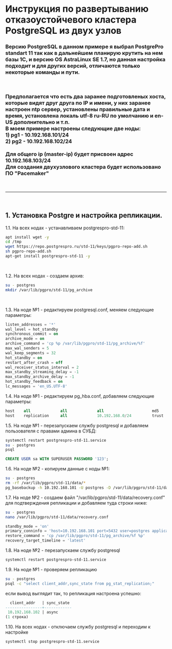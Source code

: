 # Инструкция по развертыванию отказоустойчевого кластера PostgreSQL из двух узлов

### Версию PostgreSQL в данном примере я выбрал PostgrePro standart 11 так как в дальнейшем планирую крутить на нем базы 1С, и версию OS AstraLinux SE 1.7, но данная настройка подходит и для других версий, отличаются только некоторые команды и пути.
<br>

### Предполагается что есть два заранее подготовленых хоста, которые видят друг друга по IP и имени, у них заранее настроен ntp сервер, установлены правильные дата и время, установлена локаль utf-8 ru-RU по умолчанию и en-US дополнительно и т.п. <br> В моем примере настроены следующие две ноды:<br>1) pg1 - 10.192.168.101/24<br>2) pg2 - 10.192.168.102/24<br><br>Для общего ip (master-ip) будет присвоен адрес 10.192.168.103/24<br>Для создания двухузлового кластера будет использовано ПО "Pacemaker"
<br><hr><br>

## 1. Установка Postgre и настройка репликации.
1.1. На всех нодах - устанавливаем postgrespro-std-11:
```bash
apt install wget -y
cd /tmp
wget https://repo.postgrespro.ru/std-11/keys/pgpro-repo-add.sh
sh pgpro-repo-add.sh
apt-get install postgrespro-std-11 -y
```
<br>

1.2. На всех нодах - cоздаем архив:

```bash
su - postgres
mkdir /var/lib/pgpro/std-11/pg_archive
```
<br>

1.3. На ноде №1 - редактируем postgresql.conf, меняем следующие параметры:
```sql
listen_addresses = '*'
wal_level = hot_standby
synchronous_commit = on
archive_mode = on
archive_command = 'cp %p /var/lib/pgpro/std-11/pg_archive/%f'
max_wal_senders = 5
wal_keep_segments = 32
hot_standby = on
restart_after_crash = off
wal_receiver_status_interval = 2
max_standby_streaming_delay = -1
max_standby_archive_delay = -1
hot_standby_feedback = on
lc_messages = 'en_US.UTF-8'
```

1.4. На ноде №1 - редактируем pg_hba.conf, добавляем следующие параметры:
```sql
host    all             all             all                     md5
host    replication     all             10.192.168.0/24         trust
```

1.5. На ноде №1 - перезапускаем службу postgresql и добавляем пользователя с правами админа в СУБД:

```bash
systemctl restart postgrespro-std-11.service
su - postgres
psql
```
```sql
CREATE USER sa WITH SUPERUSER PASSWORD '123';
```
1.6. На ноде №2 - копируем данные с ноды №1:
```bash
su - postgres
rm -rf /var/lib/pgpro/std-11/data/*
pg_basebackup -h 10.192.168.101 -U postgres -D /var/lib/pgpro/std-11/data -X stream -P
```

1.7. На ноде №2 - создаем файл "/var/lib/pgpro/std-11/data/recovery.conf" для подтверждения репликации и добавляем туда строки ниже:
```bash
su - postgres
nano /var/lib/pgpro/std-11/data/recovery.conf
``` 
```sql
standby_mode = 'on'
primary_conninfo = 'host=10.192.168.101 port=5432 user=postgres application_name=pg2'
restore_command = 'cp /var/lib/pgpro/std-11/pg_archive/%f %p'
recovery_target_timeline = 'latest'
```

1.8. На ноде №2 - перезапускаем службу postgresql

```bash
systemctl restart postgrespro-std-11.service
```

1.9. На ноде №1 - проверяем репликацию

```bash
su - postgres
psql -c "select client_addr,sync_state from pg_stat_replication;"
```
если вывод выглядит так, то репликация настроена успешно:
```sql
  client_addr   | sync_state
----------------+------------
 10.192.168.102 | async
(1 строка)
```
1.10. На всех нодах - отключаем службу postgresql и переходим к настройке
```bash
systemctl stop postgrespro-std-11.service
```